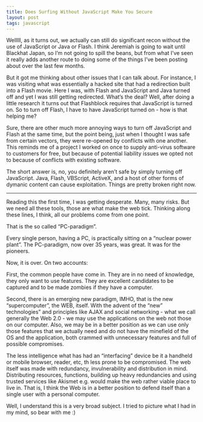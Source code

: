 ```yaml
---
title: Does Surfing Without JavaScript Make You Secure
layout: post
tags: javascript
---
```


Welllll, as it turns out, we actually can still do significant recon without the use of JavaScript or Java or Flash. I think Jeremiah is going to wait until Blackhat Japan, so I’m not going to spill the beans, but from what I’ve seen it really adds another route to doing some of the things I’ve been posting about over the last few months.

But it got me thinking about other issues that I can talk about. For instance, I was visiting what was essentially a hacked site that had a redirection built into a Flash movie. Here I was, with Flash and JavaScript and Java turned off and yet I was still getting redirected. What’s the deal? Well, after doing a little research it turns out that Flashblock requires that JavaScript is turned on. So to turn off Flash, I have to have JavaScript turned on - how is that helping me?

Sure, there are other much more annoying ways to turn off JavaScript and Flash at the same time, but the point being, just when I thought I was safe from certain vectors, they were re-opened by conflicts with one another. This reminds me of a project I worked on once to supply anti-virus software to customers for free, but because of potential liability issues we opted not to because of conflicts with existing software.

The short answer is, no, you definitely aren’t safe by simply turning off JavaScript. Java, Flash, VBScript, ActiveX, and a host of other forms of dymanic content can cause exploitation. Things are pretty broken right now.

---

Reading this the first time, I was getting desperate. Many, many risks. But we need all these tools, those are what make the web tick. Thinking along these lines, I think, all our problems come from one point.

That is the so called “PC-paradigm”.

Every single person, having a PC, is practically sitting on a “nuclear power plant”. The PC-paradigm, now over 35 years, was great. It was for the pioneers.

Now, it is over. On two accounts:

First, the common people have come in. They are in no need of knowledge, they only want to use features. They are excellent candidates to be captured and to be made zombies if they have a computer.

Second, there is an emerging new paradigm, IMHO, that is the new “supercomputer”, the WEB, itself. With the advent of the “new” technologies” and principles like AJAX and social networking - what we call generally the Web 2.0 - we may use the applications on the web not those on our computer. Also, we may be in a better position as we can use only those features that we actually need and do not have the minefield of the OS and the application, both crammed with unnecessary features and full of possible compromises.

The less intelligence what has had an “interfacing” device be it a handheld or mobile browser, reader, etc, th less prone to be compromised. The web itself was made with redundancy, invulnerability and distribution in mind. Distributing resources, functions, building up heavy redundancies and using trusted services like Akismet e.g. would make the web rather viable place to live in. That is, I think the Web is in a better position to defend itself than a single user with a personal computer.

Well, I understand this is a very broad subject.
I tried to picture what I had in my mind, so bear with me :)
